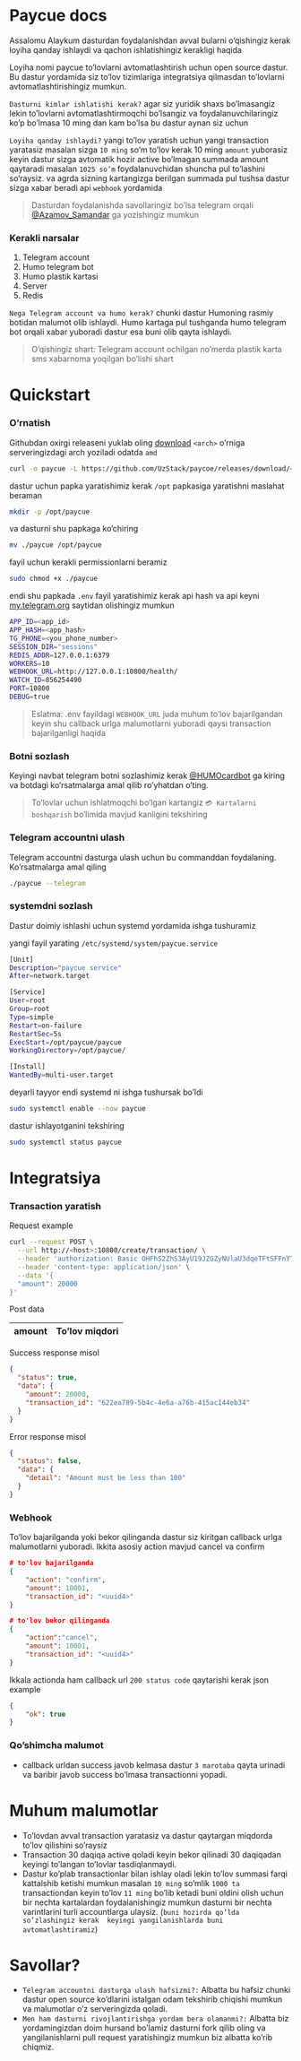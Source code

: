 # Paycue docs

Assalomu Alaykum dasturdan foydalanishdan avval bularni o’qishingiz kerak loyiha qanday ishlaydi va qachon ishlatishingiz kerakligi haqida

Loyiha nomi paycue to’lovlarni avtomatlashtirish uchun open source dastur. Bu dastur yordamida siz to’lov tizimlariga integratsiya qilmasdan to’lovlarni avtomatlashtirishingiz mumkun.

`Dasturni kimlar ishlatishi kerak?` agar siz yuridik shaxs bo’lmasangiz lekin to’lovlarni avtomatlashtirmoqchi bo’lsangiz va foydalanuvchilaringiz ko’p bo’lmasa 10 ming dan kam bo’lsa bu dastur aynan siz uchun 

`Loyiha qanday ishlaydi?` yangi to’lov yaratish uchun yangi transaction yaratasiz masalan sizga `10 ming` so’m to’lov kerak 10 ming `amount` yuborasiz keyin dastur sizga avtomatik hozir active bo’lmagan summada amount qaytaradi masalan `1025 so’m` foydalanuvchidan shuncha pul to’lashini so’raysiz. va agrda sizning kartangizga berilgan summada pul tushsa dastur sizga xabar beradi api `webhook` yordamida

> Dasturdan foydalanishda savollaringiz bo’lsa telegram orqali [@Azamov_Samandar](https://t.me/Azamov_Samandar) ga yozishingiz mumkun
> 

### Kerakli narsalar

1. Telegram account
2. Humo telegram bot
3. Humo plastik kartasi
4. Server
5. Redis

`Nega Telegram account va humo kerak?` chunki dastur Humoning rasmiy botidan malumot olib ishlaydi. Humo kartaga pul tushganda humo telegram bot orqali xabar yuboradi dastur esa buni olib qayta ishlaydi.

> O’qishingiz shart: Telegram account ochilgan no’merda plastik karta sms xabarnoma yoqilgan bo’lishi shart
> 

# Quickstart

### O’rnatish

Githubdan oxirgi releaseni yuklab oling [download](https://github.com/UzStack/paycoe) `<arch>` o’rniga serveringizdagi arch yoziladi odatda `amd`

```bash
curl -o paycue -L https://github.com/UzStack/paycoe/releases/download/<version>/paycue-linux-<arch>
```

dastur uchun papka yaratishimiz kerak `/opt` papkasiga yaratishni maslahat beraman

```bash
mkdir -p /opt/paycue
```

va dasturni shu papkaga ko’chiring

```bash
mv ./paycue /opt/paycue
```

fayil uchun kerakli permissionlarni beramiz

```bash
sudo chmod +x ./paycue
```

endi shu papkada `.env` fayil yaratishimiz kerak api hash va api keyni [my.telegram.org](http://my.telegram.org) saytidan olishingiz mumkun 

```bash
APP_ID=<app_id>
APP_HASH=<app_hash>
TG_PHONE=<you_phone_number>
SESSION_DIR="sessions"
REDIS_ADDR=127.0.0.1:6379
WORKERS=10
WEBHOOK_URL=http://127.0.0.1:10800/health/
WATCH_ID=856254490
PORT=10800
DEBUG=true
```

> Eslatma: .env fayildagi `WEBHOOK_URL` juda muhum to’lov bajarilgandan keyin shu callback urlga malumotlarni yuboradi qaysi transaction bajarilganligi haqida
> 

### Botni sozlash

Keyingi navbat telegram botni sozlashimiz kerak [@HUMOcardbot](https://t.me/HUMOcardbot) ga kiring va botdagi ko’rsatmalarga amal qilib ro’yhatdan o’ting.

> To’lovlar uchun ishlatmoqchi bo’lgan kartangiz `💳 Kartalarni boshqarish` bo’limida mavjud kanligini tekshiring
> 

### Telegram accountni ulash

Telegram accountni dasturga ulash uchun bu commanddan foydalaning. Ko’rsatmalarga amal qiling

```bash
./paycue --telegram
```

### systemdni sozlash

Dastur doimiy ishlashi uchun systemd yordamida ishga tushuramiz 

yangi fayil yarating `/etc/systemd/system/paycue.service` 

```bash
[Unit]
Description="paycue service"
After=network.target

[Service]
User=root
Group=root
Type=simple
Restart=on-failure
RestartSec=5s
ExecStart=/opt/paycue/paycue
WorkingDirectory=/opt/paycue/

[Install]
WantedBy=multi-user.target
```

deyarli tayyor endi systemd ni  ishga tushursak bo’ldi

```bash
sudo systemctl enable --now paycue
```

dastur ishlayotganini tekshiring

```bash
sudo systemctl status paycue
```

# Integratsiya

### Transaction yaratish

Request example

```bash
curl --request POST \
  --url http://<host>:10800/create/transaction/ \
  --header 'authorization: Basic OHFhS2ZhS3AyU19JZGZyNUlaU3dqeTFtSFFnYTpWMFl5VFZUMXkyQkRJUWVnVFdLYTI3bUtFU29h' \
  --header 'content-type: application/json' \
  --data '{
  "amount": 20000
}'
```

Post data

| amount | To’lov miqdori |
| --- | --- |

Success response misol

```json
{
  "status": true,
  "data": {
    "amount": 20000,
    "transaction_id": "622ea789-5b4c-4e6a-a76b-415ac144eb34"
  }
}
```

Error response misol

```json
{
  "status": false,
  "data": {
    "detail": "Amount must be less than 100"
  }
}
```

### Webhook

To’lov bajarilganda yoki bekor qilinganda dastur siz kiritgan callback urlga malumotlarni yuboradi. Ikkita asosiy  action mavjud cancel va confirm

```json
# to'lov bajarilganda
{
	"action": "confirm",
	"amount": 10001,
	"transaction_id": "<uuid4>"
}
```

```json
# to'lov bekor qilinganda
{
	"action":"cancel",
	"amount": 10001,
	"transaction_id": "<uuid4>"
}
```

Ikkala actionda ham callback url `200 status code` qaytarishi kerak json example

```json
{
	"ok": true
}
```

### Qo’shimcha malumot

- callback urldan success javob kelmasa dastur `3 marotaba` qayta urinadi va baribir javob success bo’lmasa transactionni yopadi.

# Muhum malumotlar

- To’lovdan avval transaction yaratasiz va dastur qaytargan miqdorda to’lov qilishini so’raysiz
- Transaction 30 daqiqa active qoladi keyin bekor qilinadi 30 daqiqadan keyingi to’langan to’lovlar tasdiqlanmaydi.
- Dastur ko’plab transactionlar bilan ishlay oladi lekin to’lov summasi farqi kattalshib ketishi mumkun masalan `10 ming` so’mlik `1000 ta` transactiondan keyin to’lov `11 ming` bo’lib ketadi buni oldini olish uchun bir nechta kartalardan foydalanishingiz mumkun dasturni bir nechta varintlarini turli accountlarga ulaysiz. (`buni hozirda qo’lda so’zlashingiz kerak  keyingi yangilanishlarda buni avtomatlashtiramiz`)

# Savollar?

- `Telegram accountni dasturga ulash hafsizmi?:` Albatta bu hafsiz chunki dastur open source ko’dlarini istalgan odam tekshirib chiqishi mumkun va malumotlar o’z serveringizda qoladi.
- `Men ham dasturni rivojlantirishga yordam bera olamanmi?:` Albatta biz yordamingizdan doim hursand bo’lamiz dasturni fork qilib oling va yangilanishlarni pull request yaratishingiz mumkun biz albatta ko’rib chiqmiz.
